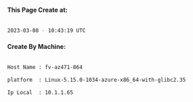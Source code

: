
   
#### This Page Create at:

```bash

2023-03-08 - 10:43:19 UTC

```

#### Create By Machine:

```bash

Host Name : fv-az471-864

platform  : Linux-5.15.0-1034-azure-x86_64-with-glibc2.35

Ip Local  : 10.1.1.65

```

